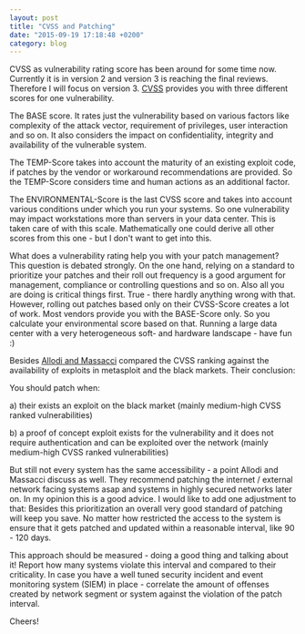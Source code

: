 ```yaml
---
layout: post
title: "CVSS and Patching"
date: "2015-09-19 17:18:48 +0200"
category: blog 
---
```


CVSS as vulnerability rating score has been around for some time now. 
Currently it is in version 2 and version 3 is reaching the final reviews. 
Therefore I will focus on version 3. [CVSS](https://www.first.org/cvss)
 provides you with three different scores for one vulnerability. 


The BASE score. It rates just the vulnerability based on
various factors like complexity of the attack vector, requirement of 
privileges, user interaction and so on. It also considers the impact 
on confidentiality, integrity and availability of the
vulnerable system. 


The TEMP-Score takes into account the maturity of an existing exploit code,
if patches by the vendor or workaround recommendations are provided. So 
the TEMP-Score considers time and human actions as an additional factor.


The ENVIRONMENTAL-Score is the last CVSS score and takes into
account various conditions under which you run your systems. So one 
vulnerability may impact workstations more than servers in your data center.
This is taken care of with this scale. Mathematically one could derive all
other scores from this one - but I don't want to get into this.

What does a vulnerability rating help you with your patch management? This
question is debated strongly. On the one hand, relying on a standard to
prioritize your patches and their roll out frequency is a good argument for
management, compliance or controlling questions and so on. Also all you 
are doing is critical things first. True - there hardly anything wrong 
with that.
However, rolling out patches based only on their CVSS-Score creates a lot of
work. Most vendors provide you with the BASE-Score only. So you calculate
your environmental score based on that. Running a large data center with a
very heterogeneous soft- and hardware landscape - have fun :)

Besides [Allodi and Massacci](https://media.blackhat.com/us-13/US-13-Allodi-HOW-CVSS-is-DOSsing-Your-Patching-Policy-WP.pdf) compared the CVSS ranking 
against the availability of exploits in metasploit and the black markets. 
Their conclusion:

You should patch when:

a) their exists an exploit on the black market (mainly medium-high CVSS ranked vulnerabilities)

b) a proof of concept exploit exists for the vulnerability and it does not
require authentication and can be exploited over the network (mainly
medium-high CVSS ranked vulnerabilities)


But still not every system has the same accessibility - a point Allodi and Massacci discuss as well. They recommend patching the internet / external 
network facing systems asap and systems in highly secured networks later on.
In my opinion this is a good advice. 
I would like to add one adjustment to that: Besides this 
prioritization an overall very good standard of patching will keep you save.
No matter how restricted the access to the system is ensure that it gets 
patched and updated within a reasonable interval, like 90 - 120 days.

This approach should be measured - doing a good thing and talking about it!
Report how many systems violate this interval and compared to their 
criticality. In case you have a well tuned security incident and event 
monitoring system (SIEM) in place - correlate the amount of offenses 
created by network segment or system against the violation of the patch 
interval. 


Cheers!
